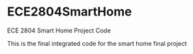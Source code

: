 # ECE2804SmartHome
ECE 2804 Smart Home Project Code

This is the final integrated code for the smart home final project
